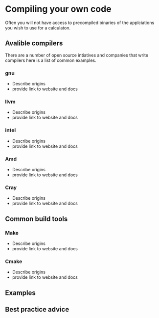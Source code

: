 # Compiling your own code

Often you will not have access to precompiled binaries of the applciations you wish to use for a calculaton.

## Avalible compilers

There are a number of open source intiatives and companies that write compilers here is a list of common examples.

### gnu

- Describe origins
- provide link to website and docs

### llvm

- Describe origins
- provide link to website and docs

### intel

- Describe origins
- provide link to website and docs

### Amd

- Describe origins
- provide link to website and docs

### Cray

- Describe origins
- provide link to website and docs

## Common build tools 

### Make

- Describe origins
- provide link to website and docs

### Cmake

- Describe origins
- provide link to website and docs

## Examples




## Best practice advice